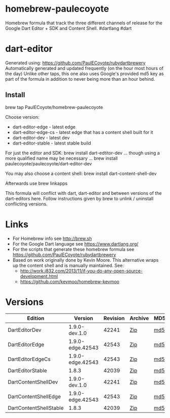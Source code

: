 homebrew-paulecoyote
====================

Homebrew formula that track the three different channels of release for the Google Dart Editor + SDK and Content Shell.  #dartlang #dart

dart-editor
===========

Generated using: https://github.com/PaulECoyote/rubydartbrewery
Automatically generated and updated frequently (on the hour most hours of the day)
Unlike other taps, this one also uses Google's provided md5 key as part of the formula in addition to never being more than an hour behind.

Install
-------
brew tap PaulECoyote/homebrew-paulecoyote

Choose version:
* dart-editor-edge - latest edge
* dart-editor-edge-cs - latest edge that has a content shell built for it
* dart-editor-dev - latest dev
* dart-editor-stable - latest stable build

For just the editor and SDK:
brew install dart-edtitor-dev
... though using a more qualified name may be necessary ...
brew install paulecoyote/paulecoyote/dart-editor-dev

You may also choose a content shell:
brew install dart-content-shell-dev

Afterwards use 
brew linkapps

This formula will conflict with dart, dart-editor and between versions of the dart-editors here.  Follow instructions given by brew to unlink / uninstall conflicting versions.

Links
=====
* For Homebrew info see http://brew.sh
* For the Google Dart language see https://www.dartlang.org/
* For the scripts that generate these homebrew formula see https://github.com/PaulECoyote/rubydartbrewery
* Based on work originally done by Kevin Moore. This alternative wraps up the content shell and is manually maintained.  See: 
    * http://work.j832.com/2013/11/if-you-do-any-open-source-development.html
    * https://github.com/kevmoo/homebrew-kevmoo

Versions
========
| Edition | Version | Revision | Archive | MD5 | Notes |
| ------- | ------- | -------- | ------- | --- | ----- |
| DartEditorDev | 1.9.0-dev.1.0 | 42241 | [Zip](https://storage.googleapis.com/dart-archive/channels/dev/release/42241/editor/darteditor-macos-x64.zip) | [md5](https://storage.googleapis.com/dart-archive/channels/dev/release/42241/editor/darteditor-macos-x64.zip.md5sum) | [Changes](https://storage.googleapis.com/dart-archive/channels/dev/release/latest/changelog.html) |
| DartEditorEdge | 1.9.0-edge.42543 | 42543 | [Zip](https://storage.googleapis.com/dart-archive/channels/be/raw/42543/editor/darteditor-macos-x64.zip) | [md5](https://storage.googleapis.com/dart-archive/channels/be/raw/42543/editor/darteditor-macos-x64.zip.md5sum) | - |
| DartEditorEdgeCs | 1.9.0-edge.42543 | 42543 | [Zip](https://storage.googleapis.com/dart-archive/channels/be/raw/42543/editor/darteditor-macos-x64.zip) | [md5](https://storage.googleapis.com/dart-archive/channels/be/raw/42543/editor/darteditor-macos-x64.zip.md5sum) | - |
| DartEditorStable | 1.8.3 | 42039 | [Zip](https://storage.googleapis.com/dart-archive/channels/stable/release/42039/editor/darteditor-macos-x64.zip) | [md5](https://storage.googleapis.com/dart-archive/channels/stable/release/42039/editor/darteditor-macos-x64.zip.md5sum) | [Changes](https://storage.googleapis.com/dart-archive/channels/stable/release/latest/changelog.html) |
| DartContentShellDev | 1.9.0-dev.1.0 | 42241 | [Zip](https://storage.googleapis.com/dart-archive/channels/dev/release/42241/dartium/content_shell-macos-ia32-release.zip) | [md5](https://storage.googleapis.com/dart-archive/channels/dev/release/42241/dartium/content_shell-macos-ia32-release.zip.md5sum) | - |
| DartContentShellEdge | 1.9.0-edge.42543 | 42543 | [Zip](https://storage.googleapis.com/dart-archive/channels/be/raw/42543/dartium/content_shell-macos-ia32-release.zip) | [md5](https://storage.googleapis.com/dart-archive/channels/be/raw/42543/dartium/content_shell-macos-ia32-release.zip.md5sum) | - |
| DartContentShellStable | 1.8.3 | 42039 | [Zip](https://storage.googleapis.com/dart-archive/channels/stable/release/42039/dartium/content_shell-macos-ia32-release.zip) | [md5](https://storage.googleapis.com/dart-archive/channels/stable/release/42039/dartium/content_shell-macos-ia32-release.zip.md5sum) | - |
